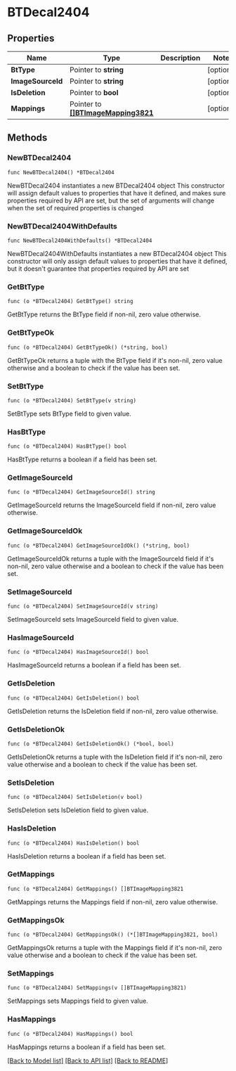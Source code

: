 # BTDecal2404

## Properties

Name | Type | Description | Notes
------------ | ------------- | ------------- | -------------
**BtType** | Pointer to **string** |  | [optional] 
**ImageSourceId** | Pointer to **string** |  | [optional] 
**IsDeletion** | Pointer to **bool** |  | [optional] 
**Mappings** | Pointer to [**[]BTImageMapping3821**](BTImageMapping3821.md) |  | [optional] 

## Methods

### NewBTDecal2404

`func NewBTDecal2404() *BTDecal2404`

NewBTDecal2404 instantiates a new BTDecal2404 object
This constructor will assign default values to properties that have it defined,
and makes sure properties required by API are set, but the set of arguments
will change when the set of required properties is changed

### NewBTDecal2404WithDefaults

`func NewBTDecal2404WithDefaults() *BTDecal2404`

NewBTDecal2404WithDefaults instantiates a new BTDecal2404 object
This constructor will only assign default values to properties that have it defined,
but it doesn't guarantee that properties required by API are set

### GetBtType

`func (o *BTDecal2404) GetBtType() string`

GetBtType returns the BtType field if non-nil, zero value otherwise.

### GetBtTypeOk

`func (o *BTDecal2404) GetBtTypeOk() (*string, bool)`

GetBtTypeOk returns a tuple with the BtType field if it's non-nil, zero value otherwise
and a boolean to check if the value has been set.

### SetBtType

`func (o *BTDecal2404) SetBtType(v string)`

SetBtType sets BtType field to given value.

### HasBtType

`func (o *BTDecal2404) HasBtType() bool`

HasBtType returns a boolean if a field has been set.

### GetImageSourceId

`func (o *BTDecal2404) GetImageSourceId() string`

GetImageSourceId returns the ImageSourceId field if non-nil, zero value otherwise.

### GetImageSourceIdOk

`func (o *BTDecal2404) GetImageSourceIdOk() (*string, bool)`

GetImageSourceIdOk returns a tuple with the ImageSourceId field if it's non-nil, zero value otherwise
and a boolean to check if the value has been set.

### SetImageSourceId

`func (o *BTDecal2404) SetImageSourceId(v string)`

SetImageSourceId sets ImageSourceId field to given value.

### HasImageSourceId

`func (o *BTDecal2404) HasImageSourceId() bool`

HasImageSourceId returns a boolean if a field has been set.

### GetIsDeletion

`func (o *BTDecal2404) GetIsDeletion() bool`

GetIsDeletion returns the IsDeletion field if non-nil, zero value otherwise.

### GetIsDeletionOk

`func (o *BTDecal2404) GetIsDeletionOk() (*bool, bool)`

GetIsDeletionOk returns a tuple with the IsDeletion field if it's non-nil, zero value otherwise
and a boolean to check if the value has been set.

### SetIsDeletion

`func (o *BTDecal2404) SetIsDeletion(v bool)`

SetIsDeletion sets IsDeletion field to given value.

### HasIsDeletion

`func (o *BTDecal2404) HasIsDeletion() bool`

HasIsDeletion returns a boolean if a field has been set.

### GetMappings

`func (o *BTDecal2404) GetMappings() []BTImageMapping3821`

GetMappings returns the Mappings field if non-nil, zero value otherwise.

### GetMappingsOk

`func (o *BTDecal2404) GetMappingsOk() (*[]BTImageMapping3821, bool)`

GetMappingsOk returns a tuple with the Mappings field if it's non-nil, zero value otherwise
and a boolean to check if the value has been set.

### SetMappings

`func (o *BTDecal2404) SetMappings(v []BTImageMapping3821)`

SetMappings sets Mappings field to given value.

### HasMappings

`func (o *BTDecal2404) HasMappings() bool`

HasMappings returns a boolean if a field has been set.


[[Back to Model list]](../README.md#documentation-for-models) [[Back to API list]](../README.md#documentation-for-api-endpoints) [[Back to README]](../README.md)



